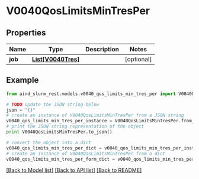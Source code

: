# V0040QosLimitsMinTresPer


## Properties

Name | Type | Description | Notes
------------ | ------------- | ------------- | -------------
**job** | [**List[V0040Tres]**](V0040Tres.md) |  | [optional] 

## Example

```python
from aind_slurm_rest.models.v0040_qos_limits_min_tres_per import V0040QosLimitsMinTresPer

# TODO update the JSON string below
json = "{}"
# create an instance of V0040QosLimitsMinTresPer from a JSON string
v0040_qos_limits_min_tres_per_instance = V0040QosLimitsMinTresPer.from_json(json)
# print the JSON string representation of the object
print V0040QosLimitsMinTresPer.to_json()

# convert the object into a dict
v0040_qos_limits_min_tres_per_dict = v0040_qos_limits_min_tres_per_instance.to_dict()
# create an instance of V0040QosLimitsMinTresPer from a dict
v0040_qos_limits_min_tres_per_form_dict = v0040_qos_limits_min_tres_per.from_dict(v0040_qos_limits_min_tres_per_dict)
```
[[Back to Model list]](../README.md#documentation-for-models) [[Back to API list]](../README.md#documentation-for-api-endpoints) [[Back to README]](../README.md)


